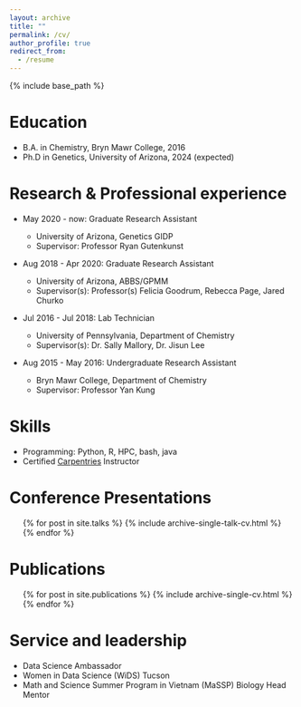 ```yaml
---
layout: archive
title: ""
permalink: /cv/
author_profile: true
redirect_from:
  - /resume
---
```


{% include base_path %}

Education
======
* B.A. in Chemistry, Bryn Mawr College, 2016
* Ph.D in Genetics, University of Arizona, 2024 (expected)

Research & Professional experience
======
* May 2020 - now: Graduate Research Assistant
  * University of Arizona, Genetics GIDP
  * Supervisor: Professor Ryan Gutenkunst

* Aug 2018 - Apr 2020: Graduate Research Assistant
  * University of Arizona, ABBS/GPMM
  * Supervisor(s): Professor(s) Felicia Goodrum, Rebecca Page, Jared Churko

* Jul 2016 - Jul 2018: Lab Technician
  * University of Pennsylvania, Department of Chemistry
  * Supervisor(s): Dr. Sally Mallory, Dr. Jisun Lee
  
* Aug 2015 - May 2016: Undergraduate Research Assistant
  * Bryn Mawr College, Department of Chemistry
  * Supervisor: Professor Yan Kung
  
Skills
======
* Programming: Python, R, HPC, bash, java
* Certified [Carpentries](https://carpentries.org/) Instructor
  
Conference Presentations
======
  <ul>{% for post in site.talks %}
    {% include archive-single-talk-cv.html %}
  {% endfor %}</ul>

Publications
======
  <ul>{% for post in site.publications %}
    {% include archive-single-cv.html %}
  {% endfor %}</ul>
  
Service and leadership
======
* Data Science Ambassador
* Women in Data Science (WiDS) Tucson
* Math and Science Summer Program in Vietnam (MaSSP) Biology Head Mentor
